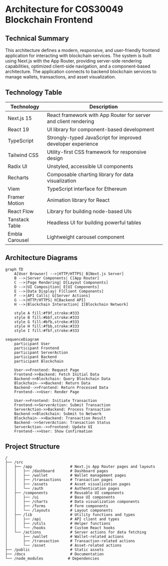 # Architecture for COS30049 Blockchain Frontend

## Technical Summary

This architecture defines a modern, responsive, and user-friendly frontend application for interacting with blockchain services. The system is built using Next.js with the App Router, providing server-side rendering capabilities, optimized client-side navigation, and a component-based architecture. The application connects to backend blockchain services to manage wallets, transactions, and asset visualization.

## Technology Table

| Technology     | Description                                                     |
| -------------- | --------------------------------------------------------------- |
| Next.js 15     | React framework with App Router for server and client rendering |
| React 19       | UI library for component-based development                      |
| TypeScript     | Strongly-typed JavaScript for improved developer experience     |
| Tailwind CSS   | Utility-first CSS framework for responsive design               |
| Radix UI       | Unstyled, accessible UI components                              |
| Recharts       | Composable charting library for data visualization              |
| Viem           | TypeScript interface for Ethereum                               |
| Framer Motion  | Animation library for React                                     |
| React Flow     | Library for building node-based UIs                             |
| Tanstack Table | Headless UI for building powerful tables                        |
| Embla Carousel | Lightweight carousel component                                  |

## Architecture Diagrams

```mermaid
graph TD
    A[User Browser] -->|HTTP/HTTPS| B[Next.js Server]
    B -->|Server Components| C[App Router]
    C -->|Page Rendering| D[Layout Components]
    D -->|UI Composition| E[UI Components]
    E -->|Data Display| F[Client Components]
    F -->|API Calls| G[Server Actions]
    G -->|HTTP/HTTPS| H[Backend API]
    H -->|Blockchain Interaction| I[Blockchain Network]

    style A fill:#f9f,stroke:#333
    style B fill:#bbf,stroke:#333
    style G fill:#bfb,stroke:#333
    style H fill:#fbb,stroke:#333
    style I fill:#fbf,stroke:#333
```

```mermaid
sequenceDiagram
    participant User
    participant Frontend
    participant ServerAction
    participant Backend
    participant Blockchain

    User->>Frontend: Request Page
    Frontend->>Backend: Fetch Initial Data
    Backend->>Blockchain: Query Blockchain Data
    Blockchain-->>Backend: Return Data
    Backend-->>Frontend: Return Processed Data
    Frontend-->>User: Render Page

    User->>Frontend: Initiate Transaction
    Frontend->>ServerAction: Submit Transaction
    ServerAction->>Backend: Process Transaction
    Backend->>Blockchain: Submit to Network
    Blockchain-->>Backend: Transaction Result
    Backend-->>ServerAction: Transaction Status
    ServerAction-->>Frontend: Update UI
    Frontend-->>User: Show Confirmation
```

## Project Structure

```
/
├── /src
│   ├── /app                 # Next.js App Router pages and layouts
│   │   ├── /dashboard       # Dashboard pages
│   │   ├── /wallet          # Wallet management pages
│   │   ├── /transactions    # Transaction pages
│   │   ├── /assets          # Asset visualization pages
│   │   └── /auth            # Authentication pages
│   ├── /components          # Reusable UI components
│   │   ├── /ui              # Base UI components
│   │   ├── /charts          # Data visualization components
│   │   ├── /forms           # Form components
│   │   └── /layouts         # Layout components
│   ├── /lib                 # Utility functions and types
│   │   ├── /api             # API client and types
│   │   ├── /utils           # Helper functions
│   │   └── /hooks           # Custom React hooks
│   └── /actions             # Server actions for data fetching
│       ├── /wallet          # Wallet-related actions
│       ├── /transaction     # Transaction-related actions
│       └── /asset           # Asset-related actions
├── /public                  # Static assets
├── /docs                    # Documentation
└── /node_modules           # Dependencies
```

